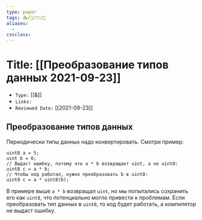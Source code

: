 ```yaml
---
type: paper
tags: 📥️/📜️/🩳/🗿
aliases:
  - 
cssclass: 
---
```




# Title: **[[Преобразование типов данных 2021-09-23]]**
- `Type:` [[&]]
- `Links:`
- `Reviewed Date:` [[2021-09-23]]

## Преобразование типов данных

Периодически типы данных надо конвертировать. Смотри пример:

```solidity
uint8 a = 5;
uint b = 6;
// Выдаст ошибку, потому что a * b возвращает uint, а не uint8:
uint8 c = a * b; 
// Чтобы код работал, нужно преобразовать b в uint8:
uint8 c = a * uint8(b); 
```

В примере выше `a * b` возвращал `uint`, но мы попытались сохранить его как `uint8`, что потенциально могло привести к проблемам. Если преобразовать тип данных в `uint8`, то код будет работать, а компилятор не выдаст ошибку.